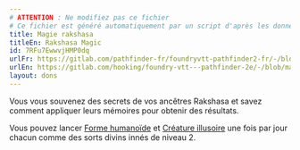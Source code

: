 ```yaml
---
# ATTENTION : Ne modifiez pas ce fichier
# Ce fichier est généré automatiquement par un script d'après les données du module Foundry VTT officiel et de sa traduction
title: Magie rakshasa
titleEn: Rakshasa Magic
id: 7RFu7EwwvjHMP0dq
urlFr: https://gitlab.com/pathfinder-fr/foundryvtt-pathfinder2-fr/-/blob/master/data/feats/7RFu7EwwvjHMP0dq.htm
urlEn: https://gitlab.com/hooking/foundry-vtt---pathfinder-2e/-/blob/master/packs/data/feats.db/rakshasa-magic.json
layout: dons
---
```

Vous vous souvenez des secrets de vos ancêtres Rakshasa et savez comment appliquer leurs mémoires pour obtenir des résultats.

Vous pouvez lancer [Forme humanoïde](../sorts/forme-humanoïde.html) et [Créature illusoire](../sorts/créature-illusoire.html) une fois par jour chacun comme des sorts divins innés de niveau 2.
